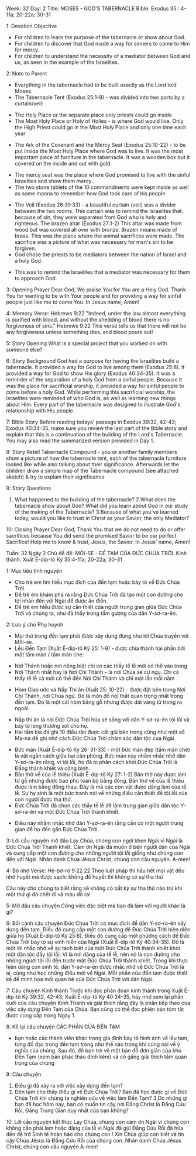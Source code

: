 Week: 32
Day: 2
Title: MOSES - GOD'S TABERNACLE
Bible: Exodus 35 : 4-11a; 20-22a; 30-31

1: Devotion Objective
- For children to learn the purpose of the tabernacle or show about God.
- For children to discover that God made a way for sinners to come to Him for mercy.
- For children to understand the necessity of a mediator between God and us, as seen in the example of the Israelites.

2: Note to Parent
* Everything in the tabernacle had to be built exactly as the Lord told Moses.
* The Tabernacle Tent (Exodus 25:1-9) - was divided into two parts by a curtain/veil:
- The Holy Place or the separate place only priests could go inside
- The Most Holy Place or Holy of Holies - is where God would live. Only the High Priest could go in the Most Holy Place and only one time each year
* The Ark of the Covenant and the Mercy Seat (Exodus 25:10-22) - to be put inside the Most Holy Place where God was to live. It was the most important piece of furniture in the tabernacle. It was a wooden box but it covered on the inside and out with gold.
- The mercy seat was the place where God promised to live with the sinful Israelites and show them mercy.
- The two stone tablets of the 10 commandments were kept inside as well as some manna to remember how God took care of his people
* The Veil (Exodus 26:31-33) - a beautiful curtain (veil) was a divider between the two rooms. This curtain was to remind the Israelites that, because of sin, they were separated from God who is holy and righteous. The brazen altar (Exodus 27:1-2) This altar was made from wood but was covered all over with bronze. Brazen means made of brass. This was the place where the animal sacrifices were made. The sacrifice was a picture of what was necessary for man's sin to be forgiven.
* God chose the priests to be mediators between the nation of Israel and a holy God.
- This was to remind the Israelites that a mediator was necessary for them to approach God.

3: Opening Prayer
Dear God, We praise You for You are a Holy God. Thank You for wanting to be with Your people and for providing a way for sinful people just like me to come You. In Jesus name, Amen!

4: Memory Verse:
Hebrews 9:22 "Indeed, under the law almost everything is purified with blood, and without the shedding of blood there is no forgiveness of sins." Hebrews 9:22 This verse tells us that there will not be any forgiveness unless something dies, and blood pours out!

5: Story Opening
What is a special project that you worked on with someone else?

6: Story Background
God had a purpose for having the Israelites build a tabernacle. It provided a way for God to live among them (Exodus 25:8). It provided a way for God to show His glory (Exodus 40:34-35). It was a reminder of the separation of a holy God from a sinful people. Because it was the place for sacrificial worship, it provided a way for sinful people to come before a holy God. While performing this sacrificial worship, the Israelites were reminded of who God is, as well as learning new things about Him. Every part of the tabernacle was designed to illustrate God's relationship with His people.

7: Bible Story
Before reading todays' passage in Exodus 39:32, 42-43; Exodus 40:34-35, make sure you review the last part of the Bible story and explain that this is a continuation of the building of the Lord's Tabernacle. You may also read the summarized version provided in Day 1.

8: Story Retell
 Tabernacle Compound - you or another family members show a picture of how the tabernacle tent, each of the tabernacle furniture looked like while also talking about their significance. Afterwards let the children draw a simple map of the Tabernacle compound (see attached sketch) & try to explain their significance

9: Story Questions
1. What happened to the building of the tabernacle?
2.What does the tabernacle show about God? What did you learn about God in our study of the making of the Tabernacle?
3.Because of what you've learned today, would you like to trust in Christ as your Savior, the only Mediator?

10: Closing Prayer
Dear God, Thank You that we do not need to do or offer sacrifices because You did send the promised Savior to be our perfect Sacrifice! Help me to know & trust, Jesus, the Savior. In Jesus' name, Amen!

Tuần: 32
Ngày 2
Chủ đề đề: MÔI-SE - ĐỀ TẠM CỦA ĐỨC CHÚA TRỜI.
Kinh thánh: Xuất Ê-díp-tô Ký 35:4-11a; 20-22a; 30-31

1: Mục tiêu tĩnh nguyện
- Cho trẻ em tìm hiểu mục đích của đền tạm hoặc bày tỏ về Đức Chúa Trời.
- Để trẻ em khám phá ra rằng Đức Chúa Trời đã tạo một con đường cho tội nhân đến với Ngài để được ân điển.
- Để trẻ em hiểu được sự cần thiết của người trung gian giữa Đức Chúa Trời và chúng ta, như đã thấy trong tấm gương của dân Y-sơ-ra-ên.

2: Lưu ý cho Phụ huynh
* Mọi thứ trong đền tạm phải được xây dựng đúng như lời Chúa truyền với Môi-se.
* Lều Đền Tạm (Xuất Ê-díp-tô Ký 25: 1-9) - được chia thành hai phần bởi một tấm màn / tấm màn che:
- Nơi Thánh hoặc nơi riêng biệt chỉ có các thầy tế lễ mới có thể vào trong
- Nơi Thánh nhất hay là Nơi Chí Thánh - là nơi Chúa sẽ cư ngụ. Chỉ có thầy tế lễ cả mới có thể đến Nơi Chí Thánh và chỉ một lần mỗi năm
* Hòm Giao ước và Nắp Thi ân (Xuất 25: 10-22) - được đặt bên trong Nơi Chí Thánh, nơi Chúa ngự. Đó là món đồ nội thất quan trọng nhất trong đền tạm. Đó là một cái hòm bằng gỗ nhưng được dát vàng từ trong ra ngoài.
- Nắp thi ân là nơi Đức Chúa Trời hứa sẽ sống với dân Y-sơ-ra-ên tội lỗi và bày tỏ lòng thương xót cho họ.
- Hai tấm bia đá ghi 10 điều răn được cất giữ bên trong cũng như một số Ma-na để ghi nhớ cách Đức Chúa Trời chăm sóc dân tộc của Ngài
* Bức màn (Xuất Ê-díp-tô Ký 26: 31-33) - một bức màn đẹp (tấm màn che) là vật ngăn cách giữa hai căn phòng. Bức màn này nhằm nhắc nhở dân Y-sơ-ra-ên rằng, vì tội lỗi, họ đã bị phân cách khỏi Đức Chúa Trời là Đấng thánh khiết và công bình.
* Bàn thờ về của lễ thiêu (Xuất Ê-díp-tô Ký 27: 1-2) Bàn thờ này được làm từ gỗ nhưng được bao phủ toàn bộ bằng đồng. Bàn thờ về của lễ thiêu được làm bằng đồng thau. Đây là mà các con vật được dâng làm của tế lễ. Sự hy sinh là một bức tranh nói về những điều  cần thiết để tội lỗi của con người được tha thứ.
* Đức Chúa Trời đã chọn các thầy tế lễ để làm trung gian giữa dân tộc Y-sơ-ra-ên và một Đức Chúa Trời thánh khiết.
- Điều này nhằm nhắc nhở dân Y-sơ-ra-ên rằng cần có một người trung gian để họ đến gần Đức Chúa Trời.

3: Lời cầu nguyện mở đầu
Lạy Chúa, chúng con ngợi khen Ngài vì Ngài là Đức Chúa Trời Thánh khiết. Cảm ơn Ngài đã muốn ở bên người dân của Ngài và cung cấp một con đường cho những người tội lỗi giống như chúng con đến với Ngài. Nhân danh Chúa Jêsus Christ, chúng con cầu nguyện. A-men!

4: Bộ nhớ Verse:
Hê-bơ-rơ 9:22
22 Theo luật pháp thì hầu hết mọi vật đều nhờ huyết mà được sạch: không đổ huyết thì không có sự tha thứ

Câu này cho chúng ta biết rằng sẽ không có bất kỳ sự tha thứ nào trừ khi một thứ gì đó chết đi và máu đổ ra!

5: Mở đầu câu chuyện
Công việc đặc biệt mà bạn đã làm với người khác là gì?

6: Bối cảnh câu chuyện
Đức Chúa Trời có mục đích để dân Y-sơ-ra-ên xây dựng đền tạm. Điều đó cung cấp một con đường để Đức Chúa Trời hiện diện giữa họ (Xuất Ê-díp-tô Ký 25:8). Điều đó cung cấp một phương cách để Đức Chúa Trời bày tỏ sự vinh hiển của Ngài (Xuất Ê-díp-tô Ký 40:34-35). Đó là một lời nhắc nhở về sự tách biệt của một Đức Chúa Trời thánh khiết khỏi một dân tộc đầy tội lỗi. Vì là nơi dâng của tế lễ, nên nó là con đường cho những người tội lỗi đến trước mặt Đức Chúa Trời thánh khiết. Trong khi thực hiện dâng con sinh tế, dân Y-sơ-ra-ên được nhắc nhở về Đức Chúa Trời là ai, cũng như học những điều mới về Ngài. Mỗi phần của đền tạm được thiết kế để minh họa mối quan hệ của Đức Chúa Trời với dân Ngài.

7: Câu chuyện Kinh thánh
Trước khi đọc phân đoạn kinh thánh trong Xuất Ê-díp-tô Ký 39:32, 42-43; Xuất Ê-díp-tô Ký 40:34-35, hãy nhớ xem lại phần cuối của câu chuyện Kinh Thánh và giải thích rằng đây là phần tiếp theo của việc xây dựng Đền Tạm của Chúa. Bạn cũng có thể đọc phiên bản tóm tắt được cung cấp trong Ngày 1.

8: Kể lại câu chuyện
CÁC PHẦN CỦA ĐỀN TẠM
- bạn hoặc các thành viên khác trong gia đình bày tỏ hình ảnh về lều tạm, từng đồ đạc trong đền tạm trông như thế nào trong khi cũng nói về ý nghĩa của chúng. Sau đó, để bọn trẻ vẽ một bản đồ đơn giản của khu Đền Tạm (xem bản phác thảo đính kèm) và cố gắng giải thích tầm quan trọng của chúng

9: Câu chuyện
1. Điều gì đã xảy ra với việc xây dựng đền tạm?
2. Đền tạm cho thấy điều gì về Đức Chúa Trời? Bạn đã học được gì về Đức Chúa Trời khi chúng ta nghiên cứu về việc làm Đền Tạm?
3.Do những gì bạn đã học hôm nay, bạn có muốn tin cậy nơi Đấng Christ là Đấng Cứu Rỗi, Đấng Trung Gian duy nhất của bạn không?

10: Lời cầu nguyện kết thúc
Lạy Chúa, chúng con cảm ơn Ngài vì chúng con không cần phải làm hoặc dâng của lễ vì Ngài đã gửi Đấng Cứu Rỗi đã hứa đến để trở Sinh tế hoàn hảo cho chúng con ! Xin Chúa giúp con biết và tin cậy Chúa Jêsus là Đấng Cứu Rỗi của chúng con. Nhân danh Chúa Jêsus Christ, chúng con cầu nguyện A-men!
